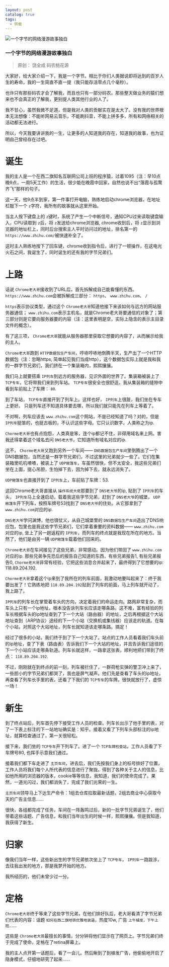 ```yaml
---
layout: post
catalog: true
tags:
  - 转载
---
```


![一个字节的网络漫游故事独白](https://upload-images.jianshu.io/upload_images/6943526-8d4c9a61b03f6b77.jpg?imageMogr2/auto-orient/strip%7CimageView2/2/w/1240)
### 一个字节的网络漫游故事独白

>原创： 饶全成   码农桃花源 

大家好，给大家介绍一下，我是一个字节。相比于你们人类据说即将达到的百岁人生的寿命，我的一生简直不直一提（我只能存活零点几个毫秒）。

也许只有那些码农才会了解我，而且也只有一部分码农。那些整天做业务的猿们想来也不会真正的了解我，更别提人类其他行业的人了。

我不甘心，虽然我微不足道，但是我对人类的贡献实在是太大了。没有我的世界根本无法想像：不能听网易云音乐，不能刷抖音，不能上拼多多，所有和网络相关的活动都无法进行。

所以，今天我要讲讲我的一生，让更多的人知道我的存在，知道我的故事，也为证明自己曾经存在过吧。



# **诞生**

我的主人是一个在西二旗知名互联网公司上班的程序猿，过着1095（注：早10点晚9点，一周5天工作）的生活，很少能在晚霞中回家，自然也说不出“落霞与孤鹜齐飞”那样的句子。

这一天，他9点半到家，第一件事打开电脑，熟练地启动chrome浏览器，在地址栏敲下一个 `z`字符，我所有的故事就从这里开始。

当主人按下键盘上的 `z`键时，系统了产生一个中断信号，通知CPU过来读取键盘输入，CPU读取到 `z`后，将 `z`发送给chrome浏览器, chrome收到后，将 `z`显示到浏览器的地址栏上，同时后台搜索主人平时访问过的地址，排名第一的 `https://www.zhihu.com/`被快速补全了。

这时主人熟练地按下了回车键，chrome收到指令后，进行了一顿操作，在这电光火石之间，我诞生了，同时诞生的还有我的字节兄弟们。


# **上路**

话说 `Chrome老大哥`接收到了URL后，首先拆解成自己能看懂的东西。 `https://www.zhihu.com`会被拆解成三部分： `https`、 `www.zhihu.com`、 `/`

`https`表示协议类型，通过这个 `Chrome老大哥`知道他接下来该如何与远方的网站服务器通信； `www.zhihu.com`表示主机名，就是Chrome老大哥要通信的对象了；第三部分则是它要向服务器要的内容（注：这里表明是空，实际上隐含的表示主目录文件的概念）。

有了这三项， `Chrome老大哥`就能从服务器那里获取它想要的内容了，从而展示给我的主人。

`Chrome老大哥`跑到 `HTTP数据包生产车间`，哼哧哼哧地倒腾半天，生产出了一个HTTP数据包（注：忽略https, 简单起见我们当成http），这个数据包实际上就是我和我的一群字节兄弟们，我们挤在一个集装箱内，熙熙攘攘。

我们马上就要搭乘 `IP列车`到远方的服务器，见识外面的世界了。集装箱被装上了 `TCP专车`，它将带我们来到列车站。 `TCP专车`很安全也很舒适，我从集装箱的缝隙中看到车前贴上了车牌： `80`.

到了车站， `TCP专车`直接开到了列车上。这样也好， `IP列车`上很脏，我们坐在专车上更好。 只是列车还不知道具体要去哪，所以我们就只能先在列车上等着了。

不对啊，列车应该去 `www.zhihu.com`这个网站，不是已经知道了吗？对的，但是 `IP列车`挺笨的，也挺古板的，不认识这些字母。它只认识数字，人类称之为ip.

`Chorme老大哥`也有点抱怨，人类真是笨，连个ip都记不住，非得用域名来上网。害我还得拿着这个域名去问 `DNS老大爷`，它知道所有域名对应的ip.

这不， `Chorme老大哥`又跑到另外一个车间—— `DNS数据包生产车间`里倒腾出了一个DNS数据包，当然还是一群字节兄弟们，不过这里的兄弟就少一些了。它们在集装箱里叽叽喳喳，被装上了 `UDP敞篷车`，车虽然很快，但不太安全，我这些兄弟们坐在上面，提心吊胆，生怕掉下去，因为掉下去，就永远消失了。

`UDP敞篷车`也直接开到了 `IP列车`上，车前贴了车牌：53.

这回Chrome老大哥直接从 `操作系统大佬`那要到了 `DNS老大爷`的ip, 贴到了 `IP列车`的车头， `IP列车`马上全速启动，载着我这些字节兄弟，赶到了 `DNS老大爷`的城堡， `UDP敞篷车`开下列车，按照车牌号53找到了 `DNS老大爷`的住处。从它那拿到了 `www.zhihu.com`对应的ip.

`DNS老大爷`学问渊博，他也很仗义，从自己城堡里的 `DNS数据包生产车间`造出了DNS响应包，包里也是我这些字节兄弟们，它们拿着重要的资料数据—— `www.zhihu.com`对应的ip, 坐上了另一趟返程的 `IP列车`，而列车的终点就是我现在所在的地方。当然了，他们是由另一辆 `UDP敞篷车`载着他们回来的。

`Chrome老大哥`在车间接见了这些兄弟，非常感动。因为他们带回了 `www.zhihu.com`对应的ip. 那些兄弟争先恐后的报告自己知道的东西，有些兄弟报告1, 有些兄弟报告0, `Chorme老大哥`非常有经验，它把这些消息合并起来了，最终得到了它想要的ip: 118.89.204.192.

`Chorme老大哥`拿着这个ip来到了我所在的列车前面，我激动地要叫起来了：终于我要出发了！它熟练地把 `118.89.204.192`贴到了列车的前面，马上列车就开动了，我上路了。

`IP列车`的列车长在掌管着车头的方向，决定着我们的命运走向。路网非常复杂，而车头上只有一个ip地址，根本没告诉列车长应该走哪条路。这不难，富有经验的列车长根据车头的ip地址查到了下一个大站（路由器）的地址，之后再根据这个大站地址查到（ARP协议）途经的下一个小站（交换机或集线器）应该走的轨道。在每个小站，对照这个大站地址，列车长就知道该走哪条路。搞定！

经过了很多的小站，我们终于到了下一个大站了。站点的工作人员看着我们车头前的ip地址，查了下表（路由表）告诉我们下一个大站的地址，并且告诉我们途径的下一个小站应该走哪条轨道。列车长就这样，一路拿这张表，顺利地把们带到了终点： `118.89.204.192`.

不过，刚刚就在到终点的前一刻，列车被拦住了，一群荷枪实弹的警卫冲上来了，一些胆小的字节兄弟们都哭了，我也是屏气凝声。他们先是查看了车头的ip地址，再查看了列车长手里的表，还看了下我们的 `TCP专车`的车牌。很快就放行了，虚惊一场！




# 新生

到了终点站后，列车首先停下接受工作人员的检查。列车长出示了他手里的表，对了一下表上标注的下一站地址确实是：知乎。接着又看了下列车头部标注的ip地址，就算检查通过了，第一关很轻松。

接下来，我们坐的 `TCP专车`开下列车了。进了一个 `TCP车牌检查站`，工作人员看了下车牌号80, 也挥手示意我们通过。

接着我们都下车走进了 `主页车间`，进去后，我们先按我们身上的标号排好了位置，工作人员将我们每个人所代表的信息进行了聚拢。得到了各种关于主人的信息，比如他所用的浏览器的版本，cookie等等信息，我知道，我们的使命完成了。果然，一道光闪过，我们都消失了，完成了我们光荣的一生。

`主页车间`领导马上下达生产命令：1组去仓库拉取最新话题，2组去商业中心获取今天的广告主信息……

很快，各组都完成了任务，车间在一阵轰鸣过后，新的一批字节兄弟诞生了，他们带着这些话题、广告信息，和我们当年出生的时候一样，熙熙攘攘。但是我知道，我获得了新生。




# **归家**

像我们当年一样，这些新出生的字节兄弟依次坐上了 `TCP专车`， `IP列车`一路跋涉，去往我出发的地方，那是我梦开始的地方。

我所经历的，他们未曾少过一分。




# **定格**

`Chrome老大哥`终于等来了这些字节兄弟，在他们排好队后，老大哥看清了字节兄弟们代表的内容：话题 `如何在西二旗地铁优雅地装逼`，热度10w, 广告 `上午植发，下午上班`……

这些是 `Chrome老大哥`最擅长的事情，分分钟将他们显示在了网页上。字节兄弟们终于完成了使命，定格在了retina屏幕上。

我的主人点开第一话题后，看了一会儿。然后瞅到了到植发广告，他偷偷地开启了隐身模式，仔细地研究了起来……
